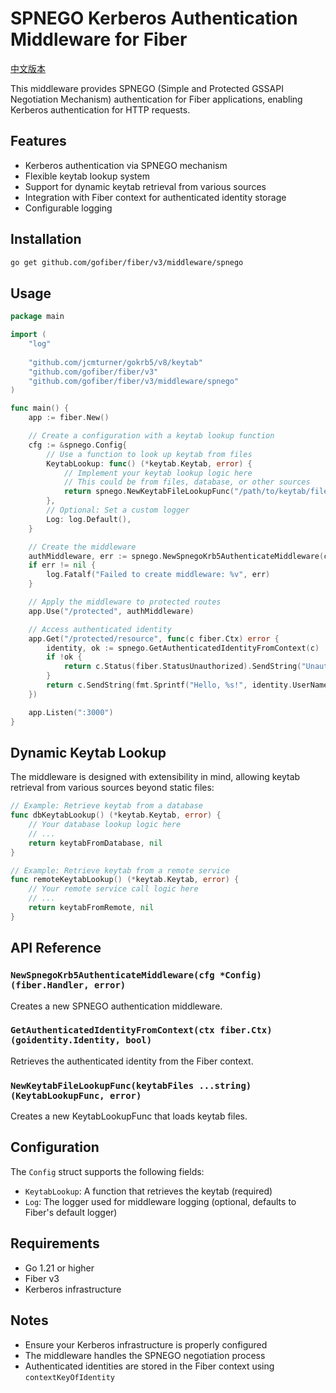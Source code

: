 # SPNEGO Kerberos Authentication Middleware for Fiber

[中文版本](README.zh-CN.md)

This middleware provides SPNEGO (Simple and Protected GSSAPI Negotiation Mechanism) authentication for Fiber applications, enabling Kerberos authentication for HTTP requests.

## Features

- Kerberos authentication via SPNEGO mechanism
- Flexible keytab lookup system
- Support for dynamic keytab retrieval from various sources
- Integration with Fiber context for authenticated identity storage
- Configurable logging

## Installation

```bash
go get github.com/gofiber/fiber/v3/middleware/spnego
```

## Usage

```go
package main

import (
    "log"
	
	"github.com/jcmturner/gokrb5/v8/keytab"
    "github.com/gofiber/fiber/v3"
    "github.com/gofiber/fiber/v3/middleware/spnego"
)

func main() {
    app := fiber.New()

    // Create a configuration with a keytab lookup function
    cfg := &spnego.Config{
        // Use a function to look up keytab from files
        KeytabLookup: func() (*keytab.Keytab, error) {
            // Implement your keytab lookup logic here
            // This could be from files, database, or other sources
            return spnego.NewKeytabFileLookupFunc("/path/to/keytab/file.keytab")
        },
        // Optional: Set a custom logger
        Log: log.Default(),
    }

    // Create the middleware
    authMiddleware, err := spnego.NewSpnegoKrb5AuthenticateMiddleware(cfg)
    if err != nil {
        log.Fatalf("Failed to create middleware: %v", err)
    }

    // Apply the middleware to protected routes
    app.Use("/protected", authMiddleware)

    // Access authenticated identity
    app.Get("/protected/resource", func(c fiber.Ctx) error {
        identity, ok := spnego.GetAuthenticatedIdentityFromContext(c)
        if !ok {
            return c.Status(fiber.StatusUnauthorized).SendString("Unauthorized")
        }
        return c.SendString(fmt.Sprintf("Hello, %s!", identity.UserName()))
    })

    app.Listen(":3000")
}
```

## Dynamic Keytab Lookup

The middleware is designed with extensibility in mind, allowing keytab retrieval from various sources beyond static files:

```go
// Example: Retrieve keytab from a database
func dbKeytabLookup() (*keytab.Keytab, error) {
    // Your database lookup logic here
    // ...
    return keytabFromDatabase, nil
}

// Example: Retrieve keytab from a remote service
func remoteKeytabLookup() (*keytab.Keytab, error) {
    // Your remote service call logic here
    // ...
    return keytabFromRemote, nil
}
```

## API Reference

### `NewSpnegoKrb5AuthenticateMiddleware(cfg *Config) (fiber.Handler, error)`

Creates a new SPNEGO authentication middleware.

### `GetAuthenticatedIdentityFromContext(ctx fiber.Ctx) (goidentity.Identity, bool)`

Retrieves the authenticated identity from the Fiber context.

### `NewKeytabFileLookupFunc(keytabFiles ...string) (KeytabLookupFunc, error)`

Creates a new KeytabLookupFunc that loads keytab files.

## Configuration

The `Config` struct supports the following fields:

- `KeytabLookup`: A function that retrieves the keytab (required)
- `Log`: The logger used for middleware logging (optional, defaults to Fiber's default logger)

## Requirements

- Go 1.21 or higher
- Fiber v3
- Kerberos infrastructure

## Notes

- Ensure your Kerberos infrastructure is properly configured
- The middleware handles the SPNEGO negotiation process
- Authenticated identities are stored in the Fiber context using `contextKeyOfIdentity`